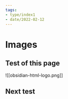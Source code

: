 ```yaml
---
tags:
- type/index1
- date/2022-02-12
---
```


# Images
## Test of this page
![[obsidian-html-logo.png]]


## Next test